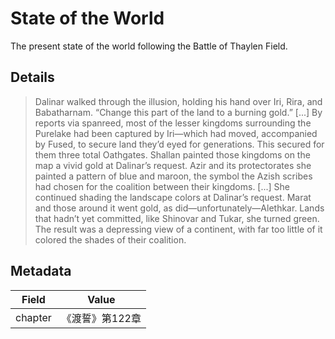 # State of the World
The present state of the world following the Battle of Thaylen Field.

## Details
> Dalinar walked through the illusion, holding his hand over Iri, Rira, and Babatharnam. “Change this part of the land to a burning gold.” [...] By reports via spanreed, most of the lesser kingdoms surrounding the Purelake had been captured by Iri—which had moved, accompanied by Fused, to secure land they’d eyed for generations. This secured for them three total Oathgates. Shallan painted those kingdoms on the map a vivid gold at Dalinar’s request. Azir and its protectorates she painted a pattern of blue and maroon, the symbol the Azish scribes had chosen for the coalition between their kingdoms. [...] She continued shading the landscape colors at Dalinar’s request. Marat and those around it went gold, as did—unfortunately—Alethkar. Lands that hadn’t yet committed, like Shinovar and Tukar, she turned green. The result was a depressing view of a continent, with far too little of it colored the shades of their coalition.

## Metadata
| Field | Value |
| ----- | ----- |
| chapter | 《渡誓》第122章 |
